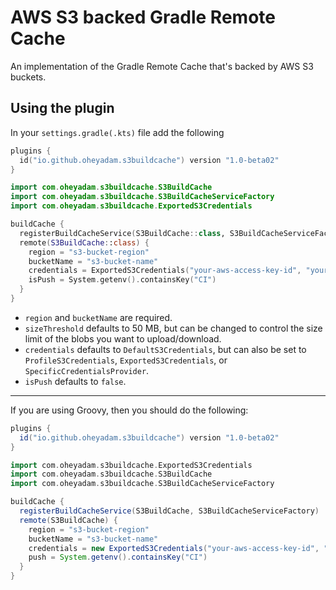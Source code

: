 # AWS S3 backed Gradle Remote Cache

An implementation of the Gradle Remote Cache that's backed by AWS S3 buckets.

## Using the plugin

In your `settings.gradle(.kts)` file add the following

```kotlin
plugins {
  id("io.github.oheyadam.s3buildcache") version "1.0-beta02"
}

import com.oheyadam.s3buildcache.S3BuildCache
import com.oheyadam.s3buildcache.S3BuildCacheServiceFactory
import com.oheyadam.s3buildcache.ExportedS3Credentials

buildCache {
  registerBuildCacheService(S3BuildCache::class, S3BuildCacheServiceFactory::class)
  remote(S3BuildCache::class) {
    region = "s3-bucket-region"
    bucketName = "s3-bucket-name"
    credentials = ExportedS3Credentials("your-aws-access-key-id", "your-aws-secret-key")
    isPush = System.getenv().containsKey("CI")
  }
}
```

- `region` and `bucketName` are required.
- `sizeThreshold` defaults to 50 MB, but can be changed to control the size limit of the blobs you want to upload/download.
- `credentials` defaults to `DefaultS3Credentials`, but can also be set to `ProfileS3Credentials`, `ExportedS3Credentials`, or `SpecificCredentialsProvider`.
- `isPush` defaults to `false`.

---

If you are using Groovy, then you should do the following:

```groovy
plugins {
  id("io.github.oheyadam.s3buildcache") version "1.0-beta02"
}

import com.oheyadam.s3buildcache.ExportedS3Credentials
import com.oheyadam.s3buildcache.S3BuildCache
import com.oheyadam.s3buildcache.S3BuildCacheServiceFactory

buildCache {
  registerBuildCacheService(S3BuildCache, S3BuildCacheServiceFactory)
  remote(S3BuildCache) {
    region = "s3-bucket-region"
    bucketName = "s3-bucket-name"
    credentials = new ExportedS3Credentials("your-aws-access-key-id", "your-aws-secret-key")
    push = System.getenv().containsKey("CI")
  }
}
```
